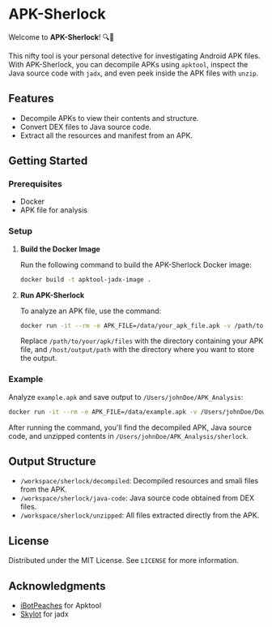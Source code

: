 
# APK-Sherlock

Welcome to **APK-Sherlock**! 🔍📱 

This nifty tool is your personal detective for investigating Android APK files. With APK-Sherlock, you can decompile APKs using `apktool`, inspect the Java source code with `jadx`, and even peek inside the APK files with `unzip`. 

## Features

- Decompile APKs to view their contents and structure.
- Convert DEX files to Java source code.
- Extract all the resources and manifest from an APK.

## Getting Started

### Prerequisites

- Docker
- APK file for analysis

### Setup

1. **Build the Docker Image**

   Run the following command to build the APK-Sherlock Docker image:

   ```bash
   docker build -t apktool-jadx-image .
   ```

2. **Run APK-Sherlock**

   To analyze an APK file, use the command:

   ```bash
   docker run -it --rm -e APK_FILE=/data/your_apk_file.apk -v /path/to/your/apk/files:/data -v /host/output/path:/workspace apktool-jadx-image
   ```

   Replace `/path/to/your/apk/files` with the directory containing your APK file, and `/host/output/path` with the directory where you want to store the output.

### Example

Analyze `example.apk` and save output to `/Users/johnDoe/APK_Analysis`:

```bash
docker run -it --rm -e APK_FILE=/data/example.apk -v /Users/johnDoe/Downloads:/data -v /Users/johnDoe/APK_Analysis:/workspace apktool-jadx-image
```

After running the command, you'll find the decompiled APK, Java source code, and unzipped contents in `/Users/johnDoe/APK_Analysis/sherlock`.

## Output Structure

- `/workspace/sherlock/decompiled`: Decompiled resources and smali files from the APK.
- `/workspace/sherlock/java-code`: Java source code obtained from DEX files.
- `/workspace/sherlock/unzipped`: All files extracted directly from the APK.

## License

Distributed under the MIT License. See `LICENSE` for more information.

## Acknowledgments

- [iBotPeaches](https://github.com/iBotPeaches) for Apktool
- [Skylot](https://github.com/skylot) for jadx
